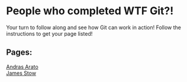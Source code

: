 # People who completed WTF Git?!
Your turn to follow along and see how Git can work in action! Follow the instructions to get your page listed!

## Pages:  
[Andras Arato](/members/AndrasArato)  
[James Stow](/members/JamesStow)
